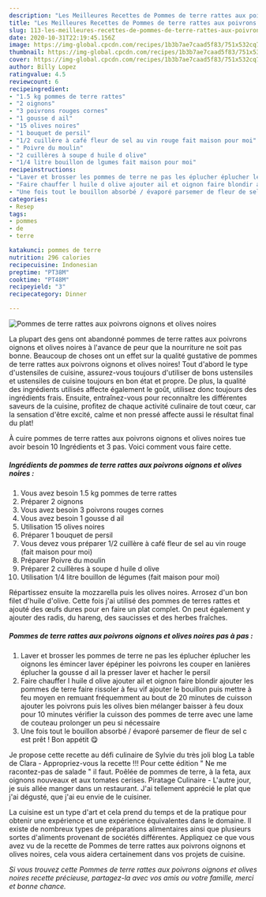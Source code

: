 ```yaml
---
description: "Les Meilleures Recettes de Pommes de terre rattes aux poivrons oignons et olives noires"
title: "Les Meilleures Recettes de Pommes de terre rattes aux poivrons oignons et olives noires"
slug: 113-les-meilleures-recettes-de-pommes-de-terre-rattes-aux-poivrons-oignons-et-olives-noires
date: 2020-10-31T22:19:45.156Z
image: https://img-global.cpcdn.com/recipes/1b3b7ae7caad5f83/751x532cq70/pommes-de-terre-rattes-aux-poivrons-oignons-et-olives-noires-photo-principale-de-la-recette.jpg
thumbnail: https://img-global.cpcdn.com/recipes/1b3b7ae7caad5f83/751x532cq70/pommes-de-terre-rattes-aux-poivrons-oignons-et-olives-noires-photo-principale-de-la-recette.jpg
cover: https://img-global.cpcdn.com/recipes/1b3b7ae7caad5f83/751x532cq70/pommes-de-terre-rattes-aux-poivrons-oignons-et-olives-noires-photo-principale-de-la-recette.jpg
author: Billy Lopez
ratingvalue: 4.5
reviewcount: 6
recipeingredient:
- "1.5 kg pommes de terre rattes"
- "2 oignons"
- "3 poivrons rouges cornes"
- "1 gousse d ail"
- "15 olives noires"
- "1 bouquet de persil"
- "1/2 cuillère à café fleur de sel au vin rouge fait maison pour moi"
- " Poivre du moulin"
- "2 cuillères à soupe d huile d olive"
- "1/4 litre bouillon de lgumes fait maison pour moi"
recipeinstructions:
- "Laver et brosser les pommes de terre ne pas les éplucher éplucher les oignons les émincer laver épépiner les poivrons les couper en lanières éplucher la gousse d ail la presser laver et hacher le persil"
- "Faire chauffer l huile d olive ajouter ail et oignon faire blondir ajouter les pommes de terre faire rissoler à feu vif ajouter le bouillon puis mettre à feu moyen en remuant fréquemment au bout de 20 minutes de cuisson ajouter les poivrons puis les olives bien mélanger baisser à feu doux pour 10 minutes vérifier la cuisson des pommes de terre avec une lame de couteau prolonger un peu si nécessaire"
- "Une fois tout le bouillon absorbé / évaporé parsemer de fleur de sel c est prêt ! Bon appétit 😋"
categories:
- Resep
tags:
- pommes
- de
- terre

katakunci: pommes de terre 
nutrition: 296 calories
recipecuisine: Indonesian
preptime: "PT38M"
cooktime: "PT48M"
recipeyield: "3"
recipecategory: Dinner

---
```



![Pommes de terre rattes aux poivrons oignons et olives noires](https://img-global.cpcdn.com/recipes/1b3b7ae7caad5f83/751x532cq70/pommes-de-terre-rattes-aux-poivrons-oignons-et-olives-noires-photo-principale-de-la-recette.jpg)

La plupart des gens ont abandonné pommes de terre rattes aux poivrons oignons et olives noires à l'avance de peur que la nourriture ne soit pas bonne. Beaucoup de choses ont un effet sur la qualité gustative de pommes de terre rattes aux poivrons oignons et olives noires! Tout d'abord le type d'ustensiles de cuisine, assurez-vous toujours d'utiliser de bons ustensiles et ustensiles de cuisine toujours en bon état et propre. De plus, la qualité des ingrédients utilisés affecte également le goût, utilisez donc toujours des ingrédients frais. Ensuite, entraînez-vous pour reconnaître les différentes saveurs de la cuisine, profitez de chaque activité culinaire de tout cœur, car la sensation d'être excité, calme et non pressé affecte aussi le résultat final du plat!

<!--inarticleads1-->

À cuire pommes de terre rattes aux poivrons oignons et olives noires tue avoir besoin 10 Ingrédients et 3 pas. Voici comment vous faire cette.

##### Ingrédients de pommes de terre rattes aux poivrons oignons et olives noires :

1. Vous avez besoin 1.5 kg pommes de terre rattes
1. Préparer 2 oignons
1. Vous avez besoin 3 poivrons rouges cornes
1. Vous avez besoin 1 gousse d ail
1. Utilisation 15 olives noires
1. Préparer 1 bouquet de persil
1. Vous devez vous préparer 1/2 cuillère à café fleur de sel au vin rouge (fait maison pour moi)
1. Préparer  Poivre du moulin
1. Préparer 2 cuillères à soupe d huile d olive
1. Utilisation 1/4 litre bouillon de légumes (fait maison pour moi)


Répartissez ensuite la mozzarella puis les olives noires. Arrosez d&#39;un bon filet d&#39;huile d&#39;olive. Cette fois j&#39;ai utilisé des pommes de terres rattes et ajouté des œufs dures pour en faire un plat complet. On peut également y ajouter des radis, du hareng, des saucisses et des herbes fraîches. 

<!--inarticleads2-->

##### Pommes de terre rattes aux poivrons oignons et olives noires pas à pas :

1. Laver et brosser les pommes de terre ne pas les éplucher éplucher les oignons les émincer laver épépiner les poivrons les couper en lanières éplucher la gousse d ail la presser laver et hacher le persil
1. Faire chauffer l huile d olive ajouter ail et oignon faire blondir ajouter les pommes de terre faire rissoler à feu vif ajouter le bouillon puis mettre à feu moyen en remuant fréquemment au bout de 20 minutes de cuisson ajouter les poivrons puis les olives bien mélanger baisser à feu doux pour 10 minutes vérifier la cuisson des pommes de terre avec une lame de couteau prolonger un peu si nécessaire
1. Une fois tout le bouillon absorbé / évaporé parsemer de fleur de sel c est prêt ! Bon appétit 😋


Je propose cette recette au défi culinaire de Sylvie du très joli blog La table de Clara - Appropriez-vous la recette !!! Pour cette édition &#34; Ne me racontez-pas de salade &#34; il faut. Poêlée de pommes de terre, à la feta, aux oignons nouveaux et aux tomates cerises. Piratage Culinaire - L&#39;autre jour, je suis allée manger dans un restaurant. J&#39;ai tellement apprécié le plat que j&#39;ai dégusté, que j&#39;ai eu envie de le cuisiner. 

<!--inarticleads1-->

<p>
La cuisine est un type d'art et cela prend du temps et de la pratique pour obtenir une expérience et une expérience équivalentes dans le domaine. Il existe de nombreux types de préparations alimentaires ainsi que plusieurs sortes d'aliments provenant de sociétés différentes. Appliquez ce que vous avez vu de la recette de Pommes de terre rattes aux poivrons oignons et olives noires, cela vous aidera certainement dans vos projets de cuisine.
</p>

<p>
<i>Si vous trouvez cette Pommes de terre rattes aux poivrons oignons et olives noires recette précieuse, partagez-la avec vos amis ou votre famille, merci et bonne chance.</i>
</p>
